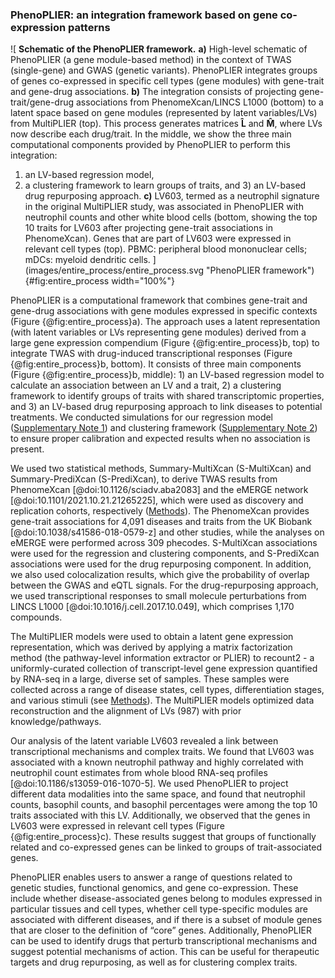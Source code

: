 ### PhenoPLIER: an integration framework based on gene co-expression patterns

![
**Schematic of the PhenoPLIER framework.**
**a)** High-level schematic of PhenoPLIER (a gene module-based method) in the context of TWAS (single-gene) and GWAS (genetic variants).
PhenoPLIER integrates groups of genes co-expressed in specific cell types (gene modules) with gene-trait and gene-drug associations.
**b)** The integration consists of projecting gene-trait/gene-drug associations from PhenomeXcan/LINCS L1000 (bottom) to a latent space based on gene modules (represented by latent variables/LVs) from MultiPLIER (top).
This process generates matrices $\mathbf{\hat{L}}$ and $\mathbf{\hat{M}}$, where LVs now describe each drug/trait.
In the middle, we show the three main computational components provided by PhenoPLIER to perform this integration:
1) an LV-based regression model,
2) a clustering framework to learn groups of traits,
and 3) an LV-based drug repurposing approach.
**c)** LV603, termed as a neutrophil signature in the original MultiPLIER study, was associated in PhenoPLIER with neutrophil counts and other white blood cells (bottom, showing the top 10 traits for LV603 after projecting gene-trait associations in PhenomeXcan).
Genes that are part of LV603 were expressed in relevant cell types (top).
PBMC: peripheral blood mononuclear cells;
mDCs: myeloid dendritic cells.
](images/entire_process/entire_process.svg "PhenoPLIER framework"){#fig:entire_process width="100%"}


PhenoPLIER is a computational framework that combines gene-trait and gene-drug associations with gene modules expressed in specific contexts (Figure {@fig:entire_process}a).
The approach uses a latent representation (with latent variables or LVs representing gene modules) derived from a large gene expression compendium (Figure {@fig:entire_process}b, top) to integrate TWAS with drug-induced transcriptional responses (Figure {@fig:entire_process}b, bottom).
It consists of three main components (Figure {@fig:entire_process}b, middle): 1) an LV-based regression model to calculate an association between an LV and a trait, 2) a clustering framework to identify groups of traits with shared transcriptomic properties, and 3) an LV-based drug repurposing approach to link diseases to potential treatments.
We conducted simulations for our regression model ([Supplementary Note 1](#sm:reg:null_sim)) and clustering framework ([Supplementary Note 2](#sm:clustering:null_sim)) to ensure proper calibration and expected results when no association is present.


We used two statistical methods, Summary-MultiXcan (S-MultiXcan) and Summary-PrediXcan (S-PrediXcan), to derive TWAS results from PhenomeXcan [@doi:10.1126/sciadv.aba2083] and the eMERGE network [@doi:10.1101/2021.10.21.21265225], which were used as discovery and replication cohorts, respectively ([Methods](#sec:methods:twas)).
The PhenomeXcan provides gene-trait associations for 4,091 diseases and traits from the UK Biobank [@doi:10.1038/s41586-018-0579-z] and other studies, while the analyses on eMERGE were performed across 309 phecodes.
S-MultiXcan associations were used for the regression and clustering components, and S-PrediXcan associations were used for the drug repurposing component.
In addition, we also used colocalization results, which give the probability of overlap between the GWAS and eQTL signals.
For the drug-repurposing approach, we used transcriptional responses to small molecule perturbations from LINCS L1000 [@doi:10.1016/j.cell.2017.10.049], which comprises 1,170 compounds.


The MultiPLIER models were used to obtain a latent gene expression representation, which was derived by applying a matrix factorization method (the pathway-level information extractor or PLIER) to recount2 - a uniformly-curated collection of transcript-level gene expression quantified by RNA-seq in a large, diverse set of samples.
These samples were collected across a range of disease states, cell types, differentiation stages, and various stimuli (see [Methods](#sec:methods:multiplier)).
The MultiPLIER models optimized data reconstruction and the alignment of LVs (987) with prior knowledge/pathways.


<!--  -->
Our analysis of the latent variable LV603 revealed a link between transcriptional mechanisms and complex traits.
We found that LV603 was associated with a known neutrophil pathway and highly correlated with neutrophil count estimates from whole blood RNA-seq profiles [@doi:10.1186/s13059-016-1070-5].
We used PhenoPLIER to project different data modalities into the same space, and found that neutrophil counts, basophil counts, and basophil percentages were among the top 10 traits associated with this LV.
Additionally, we observed that the genes in LV603 were expressed in relevant cell types (Figure {@fig:entire_process}c).
These results suggest that groups of functionally related and co-expressed genes can be linked to groups of trait-associated genes.


PhenoPLIER enables users to answer a range of questions related to genetic studies, functional genomics, and gene co-expression.
These include whether disease-associated genes belong to modules expressed in particular tissues and cell types, whether cell type-specific modules are associated with different diseases, and if there is a subset of module genes that are closer to the definition of “core” genes.
Additionally, PhenoPLIER can be used to identify drugs that perturb transcriptional mechanisms and suggest potential mechanisms of action.
This can be useful for therapeutic targets and drug repurposing, as well as for clustering complex traits.
